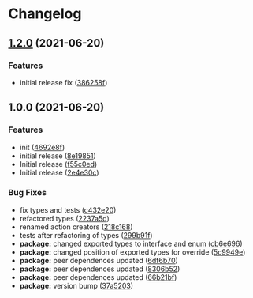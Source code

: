 # Changelog

## [1.2.0](https://github.com/JakubBlunar/react-eventr/compare/v1.1.7...v1.2.0) (2021-06-20)


### Features

* initial release fix ([386258f](https://github.com/JakubBlunar/react-eventr/commit/386258f770a8530b2775bb6e56e9d34f4dad769b))

## 1.0.0 (2021-06-20)


### Features

* init ([4692e8f](https://github.com/JakubBlunar/react-eventr/commit/4692e8f1065fe31ad2e8c7014ea65ab87ad89f27))
* initial release ([8e19851](https://github.com/JakubBlunar/react-eventr/commit/8e19851db9016e801f4f0e0422dc29b58af0abc1))
* Initial release ([f55c0ed](https://github.com/JakubBlunar/react-eventr/commit/f55c0ed2820a7f90fc9b6775782b72add6cc5614))
* Initial release ([2e4e30c](https://github.com/JakubBlunar/react-eventr/commit/2e4e30c60c9f57c339b448d19d496a6e7971aa1c))


### Bug Fixes

* fix types and tests ([c432e20](https://github.com/JakubBlunar/react-eventr/commit/c432e20cb1ae8af53f6e5ea0f7da900688aaa5c9))
* refactored types ([2237a5d](https://github.com/JakubBlunar/react-eventr/commit/2237a5d93db0db845212a960663adb642555957c))
* renamed action creators ([218c168](https://github.com/JakubBlunar/react-eventr/commit/218c1686f17fdd4d8e5224e8b60b1e3e9b6f4267))
* tests after refactoring of types ([299b91f](https://github.com/JakubBlunar/react-eventr/commit/299b91f1ffc8db549909bba88ae7137859f912c8))
* **package:** changed exported types to interface and enum ([cb6e696](https://github.com/JakubBlunar/react-eventr/commit/cb6e69638a71503132797a256669514195722b90))
* **package:** changed position of exported types for override ([5c9949e](https://github.com/JakubBlunar/react-eventr/commit/5c9949ec597241a7be6e40c6b77c4e8233f1ef19))
* **package:** peer dependences updated ([6df6b70](https://github.com/JakubBlunar/react-eventr/commit/6df6b7047c13d48a0116e2ff247910383bad965d))
* **package:** peer dependences updated ([8306b52](https://github.com/JakubBlunar/react-eventr/commit/8306b52feda29ca0bd971eeb62c4e4d5493d5f91))
* **package:** peer dependences updated ([66b21bf](https://github.com/JakubBlunar/react-eventr/commit/66b21bf0958c81408be2372afbf5573954144bb1))
* **package:** version bump ([37a5203](https://github.com/JakubBlunar/react-eventr/commit/37a5203b4ff89d5f8cba5ceb7354f2b308e035ab))
